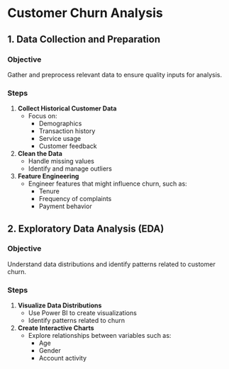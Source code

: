 # Customer Churn Analysis

## 1. Data Collection and Preparation

### Objective
Gather and preprocess relevant data to ensure quality inputs for analysis.

### Steps
1. **Collect Historical Customer Data**
    - Focus on:
        - Demographics
        - Transaction history
        - Service usage
        - Customer feedback
2. **Clean the Data**
    - Handle missing values
    - Identify and manage outliers
3. **Feature Engineering**
    - Engineer features that might influence churn, such as:
        - Tenure
        - Frequency of complaints
        - Payment behavior

## 2. Exploratory Data Analysis (EDA)

### Objective
Understand data distributions and identify patterns related to customer churn.

### Steps
1. **Visualize Data Distributions**
    - Use Power BI to create visualizations
    - Identify patterns related to churn
2. **Create Interactive Charts**
    - Explore relationships between variables such as:
        - Age
        - Gender
        - Account activity
